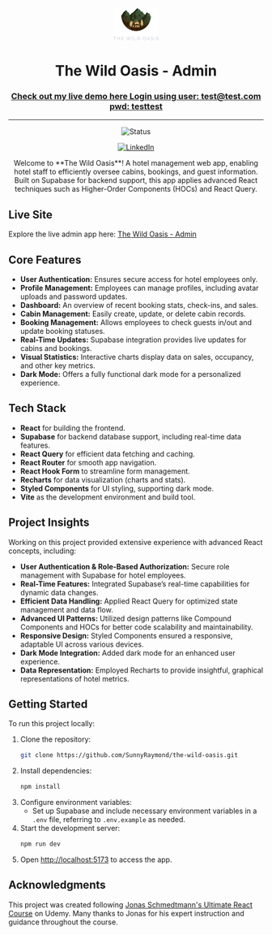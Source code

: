 <div align="center">

  <img src="./public/logo-dark.png" alt="logo" width="90" height="auto">

  <h1>The Wild Oasis - Admin</h1>

  <h3>
    <a href="https://sunnyray-the-wild-oasis.netlify.app/dashboard">
      <strong>Check out my live demo here</strong>
      <strong>Login using user: test@test.com pwd: testtest </strong>
    </a>
  </h3>

  <hr>

</div>

<!-- Badges -->
<div align="center">

![Status](https://img.shields.io/badge/Status-Completed-success?style=flat)

[![LinkedIn](https://img.shields.io/badge/LinkedIn-Connect-blue?style=for-the-badge&logo=linkedin)](https://www.linkedin.com/in/yichen-guo-63756829a/)

</div>

<p align="center">
Welcome to **The Wild Oasis**! A hotel management web app, enabling hotel staff to efficiently oversee cabins, bookings, and guest information. Built on Supabase for backend support, this app applies advanced React techniques such as Higher-Order Components (HOCs) and React Query.
</p>

## Live Site

Explore the live admin app here: [The Wild Oasis - Admin](https://sunnyray-the-wild-oasis.netlify.app/dashboard)

## Core Features

- **User Authentication:** Ensures secure access for hotel employees only.
- **Profile Management:** Employees can manage profiles, including avatar uploads and password updates.
- **Dashboard:** An overview of recent booking stats, check-ins, and sales.
- **Cabin Management:** Easily create, update, or delete cabin records.
- **Booking Management:** Allows employees to check guests in/out and update booking statuses.
- **Real-Time Updates:** Supabase integration provides live updates for cabins and bookings.
- **Visual Statistics:** Interactive charts display data on sales, occupancy, and other key metrics.
- **Dark Mode:** Offers a fully functional dark mode for a personalized experience.

## Tech Stack

- **React** for building the frontend.
- **Supabase** for backend database support, including real-time data features.
- **React Query** for efficient data fetching and caching.
- **React Router** for smooth app navigation.
- **React Hook Form** to streamline form management.
- **Recharts** for data visualization (charts and stats).
- **Styled Components** for UI styling, supporting dark mode.
- **Vite** as the development environment and build tool.

## Project Insights

Working on this project provided extensive experience with advanced React concepts, including:

- **User Authentication & Role-Based Authorization:** Secure role management with Supabase for hotel employees.
- **Real-Time Features:** Integrated Supabase’s real-time capabilities for dynamic data changes.
- **Efficient Data Handling:** Applied React Query for optimized state management and data flow.
- **Advanced UI Patterns:** Utilized design patterns like Compound Components and HOCs for better code scalability and maintainability.
- **Responsive Design:** Styled Components ensured a responsive, adaptable UI across various devices.
- **Dark Mode Integration:** Added dark mode for an enhanced user experience.
- **Data Representation:** Employed Recharts to provide insightful, graphical representations of hotel metrics.

## Getting Started

To run this project locally:

1. Clone the repository:
   ```bash
   git clone https://github.com/SunnyRaymond/the-wild-oasis.git
   ```
2. Install dependencies:
   ```bash
   npm install
   ```
3. Configure environment variables:
   - Set up Supabase and include necessary environment variables in a `.env` file, referring to `.env.example` as needed.
4. Start the development server:
   ```bash
   npm run dev
   ```
5. Open [http://localhost:5173](http://localhost:5173) to access the app.

## Acknowledgments

This project was created following [Jonas Schmedtmann's Ultimate React Course](https://www.udemy.com/course/the-ultimate-react-course) on Udemy. Many thanks to Jonas for his expert instruction and guidance throughout the course.
